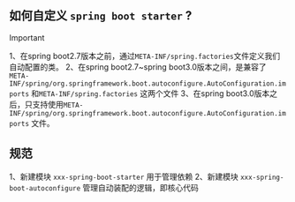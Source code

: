 ## 如何自定义 `spring boot starter` ?

> [!IMPORTANT]
> 1、在spring boot2.7版本之前，通过`META-INF/spring.factories`文件定义我们自动配置的类。
> 2、在spring boot2.7~spring boot3.0版本之间，是兼容了 `META-INF/spring/org.springframework.boot.autoconfigure.AutoConfiguration.imports`  和`META-INF/spring.factories` 这两个文件
> 3、在spring boot3.0版本之后，只支持使用`META-INF/spring/org.springframework.boot.autoconfigure.AutoConfiguration.imports` 文件。

## 规范

1、新建模块 `xxx-spring-boot-starter` 用于管理依赖
2、新建模块 `xxx-spring-boot-autoconfigure` 管理自动装配的逻辑，即核心代码
